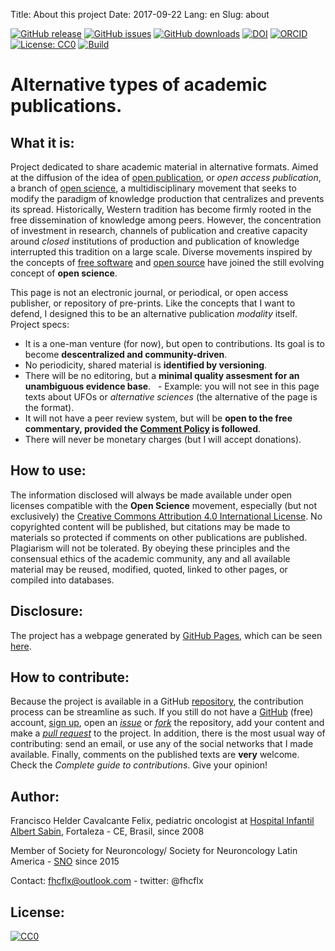 Title: About this project
Date: 2017-09-22
Lang: en
Slug: about

[![GitHub release](https://img.shields.io/github/release/fhcflx/alt-pub.svg)](https://github.com/fhcflx/alt-pub/releases)
[![GitHub issues](https://img.shields.io/github/issues/fhcflx/alt-pub.svg)](https://github.com/fhcflx/alt-pub/issues)
[![GitHub downloads](https://img.shields.io/github/downloads/fhcflx/alt-pub/total.svg)](https://github.com/fhcflx/alt-pub/releases)
[![DOI](https://zenodo.org/badge/doi/10.5281/zenodo.594582.svg)](http://dx.doi.org/10.5281/zenodo.594582)
[![ORCID](https://img.shields.io/badge/ORCID-0000--0002--8398--0993-blue.svg)](http://orcid.org/0000-0002-8398-0993)
[![License: CC0](https://img.shields.io/badge/License-CC%200-lightgrey.svg)](https://creativecommons.org/share-your-work/public-domain/cc0/)
[![Build](https://img.shields.io/travis/fhcflx/alt-pub.svg)](https://travis-ci.org/fhcflx/alt-pub)

# Alternative types of academic publications.

## What it is:

Project dedicated to share academic material in alternative formats. Aimed at the diffusion of the idea of ​​[open publication](https://pt.wikiversity.org/wiki/Manual_para_publicação_aberta_de_pesquisas), or _open access publication_, a branch of [open science](https://en.wikipedia.org/wiki/Open_science), a multidisciplinary movement that seeks to modify the paradigm of knowledge production that centralizes and prevents its spread. Historically, Western tradition has become firmly rooted in the free dissemination of knowledge among peers. However, the concentration of investment in research, channels of publication and creative capacity around _closed_ institutions of production and publication of knowledge interrupted this tradition on a large scale. Diverse movements inspired by the concepts of [free software](https://en.wikipedia.org/wiki/Free_software) and [open source](https://en.wikipedia.org/wiki/Open-source_model) have joined the still evolving concept of **open science**.

This page is not an electronic journal, or periodical, or open access publisher, or repository of pre-prints. Like the concepts that I want to defend, I designed this to be an alternative publication _modality_ itself. Project specs:

- It is a one-man venture (for now), but open to contributions. Its goal is to become **descentralized and community-driven**.
- No periodicity, shared material is **identified by versioning**.
- There will be no editoring, but a **minimal quality assesment for an unambiguous evidence base**.
  - Example: you will not see in this page texts about UFOs or _alternative sciences_ (the alternative of the page is the format).
- It will not have a peer review system, but will be **open to the free commentary, provided the [Comment Policy](https://help.github.com/articles/github-community-guidelines/) is followed**.
- There will never be monetary charges (but I will accept donations).

## How to use:

The information disclosed will always be made available under open licenses compatible with the **Open Science** movement, especially (but not exclusively) the [Creative Commons Attribution 4.0 International License](https://creativecommons.org/licenses/by/4.0/). No copyrighted content will be published, but citations may be made to materials so protected if comments on other publications are published. Plagiarism will not be tolerated. By obeying these principles and the consensual ethics of the academic community, any and all available material may be reused, modified, quoted, linked to other pages, or compiled into databases.

## Disclosure:

The project has a webpage generated by [GitHub Pages](https://pages.github.com), which can be seen [here](https://fhcflx.github.io/alt-pub).

## How to contribute:

Because the project is available in a GitHub [repository](https://github.com/fhcflx/alt-pub), the contribution process can be streamline as such. If you still do not have a [GitHub](https://github.com) (free) account, [sign up](https://github.com/join?source=header-home), open an [_issue_](https://github.com/fhcflx/cpc-neuro/issues/new) or [_fork_](https://help.github.com/articles/fork-a-repo/) the repository, add your content and make a [_pull request_](https://github.com/fhcflx/cpc-neuro/compare) to the project. In addition, there is the most usual way of contributing: send an email, or use any of the social networks that I made available. Finally, comments on the published texts are **very** welcome. Check the _Complete guide to contributions_. Give your opinion!

## Author:

Francisco Helder Cavalcante Felix,
pediatric oncologist at [Hospital Infantil Albert Sabin](http://www.hias.ce.gov.br/#site), Fortaleza - CE, Brasil, since 2008

Member of Society for Neuroncology/ Society for Neuroncology Latin America - [SNO](https://www.snola.org) since 2015

Contact: fhcflx@outlook.com - twitter: @fhcflx

## License:

<p xmlns:dct="http://purl.org/dc/terms/">
  <a rel="license"
     href="http://creativecommons.org/publicdomain/zero/1.0/">
    <img src="http://i.creativecommons.org/p/zero/1.0/88x31.png" style="border-style: none;" alt="CC0" />
  </a>
  <br />
